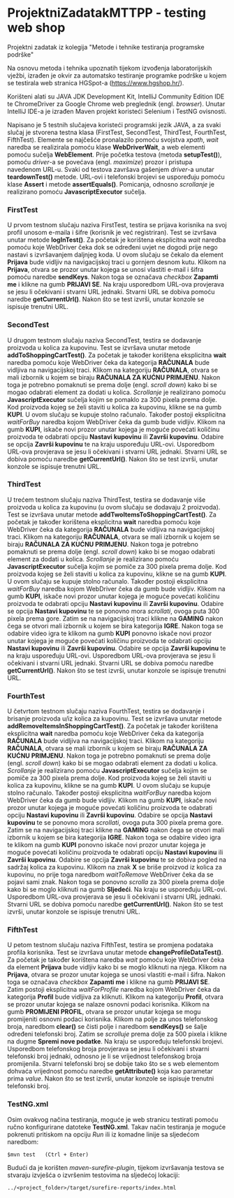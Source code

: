 # ProjektniZadatakMTTPP - testing web shop
Projektni zadatak iz kolegija "Metode i tehnike testiranja programske podrške"

Na osnovu metoda i tehnika upoznatih tijekom izvođenja laboratorijskih vježbi, 
izrađen je okvir za automatsko testiranje programke podrške u kojem se testirala web 
stranica HGSpot-a (https://www.hgshop.hr/).

Korišteni alati su JAVA JDK Development Kit, IntelliJ Community Edition IDE te ChromeDriver
za Google Chrome web preglednik (engl. *browser*). Unutar IntelliJ IDE-a je izrađen Maven projekt
koristeći Selenium i TestNG ovisnosti.

Napisano je 5 testnih slučajeva koristeći programski jezik JAVA, a za svaki slučaj je stvorena
testna klasa (FirstTest, SecondTest, ThirdTest, FourthTest, FifthTest). Elemente se najčešće
pronalazilo pomoću svojstva *xpath*, *wait* naredba se realizirala pomoću klase **WebDriverWait**,
a web elementi pomoću sučelja **WebElement**. Prije početka testova (metoda **setupTest()**), 
pomoću *driver*-a se povećava (engl. *maximize*) prozor i pristupa navedenom URL-u. Svaki od testova
završava gašenjem *driver*-a unutar **teardownTest()** metode. URL-ovi i telefonski brojevi se uspoređuju 
pomoću klase **Assert** i metode **assertEquals()**. Pomicanja, odnosno *scrollanje* je realizirano pomoću 
**JavascriptExecutor** sučelja.

### FirstTest

U prvom testnom slučaju naziva FirstTest, testira se prijava korisnika na svoj profil unosom e-maila
i šifre (korisnik je već registriran). Test se izvršava unutar metode **logInTest()**.
Za početak je korištena eksplicitna *wait* naredba pomoću koje WebDriver čeka dok se određeni uvjet 
ne dogodi prije nego nastavi s izvršavanjem daljnjeg koda. U ovom slučaju se čekalo da element 
**Prijava** bude vidljiv na navigacijskoj traci u gornjem desnom kutu. Klikom na **Prijava**, otvara 
se prozor unutar kojega se unosi vlastiti e-mail i šifra pomoću naredbe **sendKeys**. Nakon toga se 
označava *checkbox* **Zapamti me** i klikne na gumb **PRIJAVI SE**. Na kraju usporedbom URL-ova 
provjerava se jesu li očekivani i stvarni URL jednaki. Stvarni URL se dobiva pomoću naredbe 
**getCurrentUrl()**. Nakon što se test izvrši, unutar konzole se ispisuje trenutni URL.

### SecondTest

U drugom testnom slučaju naziva SecondTest, testira se dodavanje proizvoda u kolica za kupovinu.
Test se izvršava unutar metode **addToShoppingCartTest()**.
Za početak je također korištena eksplicitna **wait** naredba pomoću koje WebDriver čeka da kategorija
**RAČUNALA** bude vidljiva na navigacijskoj traci. Klikom na kategoriju **RAČUNALA**, otvara se mali
izbornik u kojem se biraju **RAČUNALA ZA KUĆNU PRIMJENU**. Nakon toga je potrebno pomaknuti se prema
dolje (engl. *scroll down*) kako bi se mogao odabrati element za dodati u kolica. *Scrollanje* je
realizirano pomoću **JavascriptExecutor** sučelja kojim se pomaklo za 300 pixela prema dolje. Kod
proizvoda kojeg se želi staviti u kolica za kupovinu, klikne se na gumb **KUPI**. U ovom slučaju
se kupuje stolno računalo. Također postoji eksplicitna *waitForBuy* naredba kojom WebDriver čeka 
da gumb bude vidljiv. Klikom na gumb **KUPI**, iskače novi prozor unutar kojega je moguće povećati 
količinu proizvoda te odabrati opciju **Nastavi kupovinu** ili **Završi kupovinu**. Odabire se opcija 
**Završi kupovinu** te na kraju uspoređuju URL-ovi. Usporedbom URL-ova provjerava se jesu li očekivani 
i stvarni URL jednaki. Stvarni URL se dobiva pomoću naredbe **getCurrentUrl()**. Nakon što se test 
izvrši, unutar konzole se ispisuje trenutni URL.

### ThirdTest

U trećem testnom slučaju naziva ThirdTest, testira se dodavanje više proizvoda u kolica za kupovinu
(u ovom slučaju se dodavaju 2 proizvoda). Test se izvršava unutar metode **addTwoItemsToShoppingCartTest()**.
Za početak je također korištena eksplicitna **wait** naredba pomoću koje WebDriver čeka da kategorija
**RAČUNALA** bude vidljiva na navigacijskoj traci. Klikom na kategoriju **RAČUNALA**, otvara se mali 
izbornik u kojem se biraju **RAČUNALA ZA KUĆNU PRIMJENU**. Nakon toga je potrebno pomaknuti se prema 
dolje (engl. *scroll down*) kako bi se mogao odabrati element za dodati u kolica. *Scrollanje* je 
realizirano pomoću **JavascriptExecutor** sučelja kojim se pomiče za 300 pixela prema dolje. Kod 
proizvoda kojeg se želi staviti u kolica za kupovinu, klikne se na gumb **KUPI**. U ovom slučaju se 
kupuje stolno računalo. Također postoji eksplicitna *waitForBuy* naredba kojom WebDriver čeka da gumb 
bude vidljiv. Klikom na gumb **KUPI**, iskače novi prozor unutar kojega je moguće povećati količinu 
proizvoda te odabrati opciju **Nastavi kupovinu** ili **Završi kupovinu**. Odabire se opcija **Nastavi 
kupovinu** te se ponovno mora *scrollati*, ovoga puta 300 pixela prema gore. Zatim se na navigacijskoj 
traci klikne na **GAMING** nakon čega se otvori mali izbornik u kojem se bira kategorija **IGRE**. 
Nakon toga se odabire video igra te klikom na gumb **KUPI** ponovno iskače novi prozor unutar kojega 
je moguće povećati količinu proizvoda te odabrati opciju **Nastavi kupovinu** ili **Završi kupovinu**.
Odabire se opcija **Završi kupovinu** te na kraju uspoređuju URL-ovi. Usporedbom URL-ova provjerava se 
jesu li očekivani i stvarni URL jednaki. Stvarni URL se dobiva pomoću naredbe **getCurrentUrl()**.
Nakon što se test izvrši, unutar konzole se ispisuje trenutni 
URL.

### FourthTest

U četvrtom testnom slučaju naziva FourthTest, testira se dodavanje i brisanje proizvoda u/iz kolica za 
kupovinu. Test se izvršava unutar metode **addRemoveItemsInShoppingCartTest()**. Za početak je također 
korištena eksplicitna **wait** naredba pomoću koje WebDriver čeka da kategorija **RAČUNALA** bude 
vidljiva na navigacijskoj traci. Klikom na kategoriju **RAČUNALA**, otvara se mali izbornik u kojem se 
biraju **RAČUNALA ZA KUĆNU PRIMJENU**. Nakon toga je potrebno pomaknuti se prema dolje (engl. *scroll 
down*) kako bi se mogao odabrati element za dodati u kolica. *Scrollanje* je realizirano pomoću 
**JavascriptExecutor** sučelja kojim se pomiče za 300 pixela prema dolje. Kod proizvoda kojeg se želi 
staviti u kolica za kupovinu, klikne se na gumb **KUPI**. U ovom slučaju se kupuje stolno računalo. 
Također postoji eksplicitna *waitForBuy* naredba kojom WebDriver čeka da gumb bude vidljiv. Klikom na 
gumb **KUPI**, iskače novi prozor unutar kojega je moguće povećati količinu proizvoda te odabrati 
opciju **Nastavi kupovinu** ili **Završi kupovinu**. Odabire se opcija **Nastavi kupovinu** te se 
ponovno mora *scrollati*, ovoga puta 300 pixela prema gore. Zatim se na navigacijskoj traci klikne na 
**GAMING** nakon čega se otvori mali izbornik u kojem se bira kategorija **IGRE**. Nakon toga se 
odabire video igra te klikom na gumb **KUPI** ponovno iskače novi prozor unutar kojega je moguće 
povećati količinu proizvoda te odabrati opciju **Nastavi kupovinu** ili **Završi kupovinu**. Odabire
se opcija **Završi kupovinu** te se dobiva pogled na sadržaj kolica za kupovinu. Klikom na znak **X**
se briše proizvod iz kolica za kupovinu, no prije toga naredbom *waitToRemove* WebDriver čeka da se
pojavi sami znak. Nakon toga se ponovno *scrolla* za 300 pixela prema dolje kako bi se moglo kliknuti
na gumb **Sljedeći**. Na kraju se uspoređuju URL-ovi. Usporedbom URL-ova provjerava se jesu li 
očekivani i stvarni URL jednaki. Stvarni URL se dobiva pomoću naredbe **getCurrentUrl()**. Nakon što 
se test izvrši, unutar konzole se ispisuje trenutni URL.

### FifthTest

U petom testnom slučaju naziva FifthTest, testira se promjena podataka profila korisnika. Test se
izvršava unutar metode **changeProfileDataTest()**. Za početak je također korištena naredba *wait*
pomoću koje WebDriver čeka da element **Prijava** bude vidljiv kako bi se moglo kliknuti na njega.
Klikom na **Prijava**, otvara se prozor unutar kojega se unosi vlastiti e-mail i šifra. Nakon toga 
se označava *checkbox* **Zapamti me** i klikne na gumb **PRIJAVI SE**. Zatim postoji eksplicitna
*waitForProfile* naredba kojom WebDriver čeka da kategorija **Profil** bude vidljiva za kliknuti.
Klikom na kategoriju **Profil**, otvara se prozor unutar kojega se nalaze osnovni podaci korisnika.
Klikom na gumb **PROMIJENI PROFIL**, otvara se prozor unutar kojega se mogu promijeniti osnovni
podaci korisnika. Klikom na polje za unos telefonskog broja, naredbom **clear()** se čisti polje i
naredbom **sendKeys()** se šalje određeni telefonski broj. Zatim se *scrolluje* prema dolje za 500 
pixela i klikne na dugme **Spremi nove podatke**. Na kraju se uspoređuju telefonski brojevi.
Usporedbom telefonskog broja provjerava se jesu li očekivani i stvarni telefonski broj jednaki,
odnosno je li se vrijednost telefonskog broja promijenila. Stvarni telefonski broj se dobije tako 
što se s web elementom dohvaća vrijednost pomoću naredbe **getAttribute()** koja kao parametar 
prima *value*. Nakon što se test izvrši, unutar konzole se ispisuje trenutni telefonski broj.

### TestNG.xml

Osim ovakvog načina testiranja, moguće je web stranicu testirati pomoću ručno konfigurirane datoteke
**TestNG.xml**. Takav način testiranja je moguće pokrenuti pritiskom na opciju *Run* ili iz komadne
linije sa sljedećom naredbom:
```
$mvn test   (Ctrl + Enter)
```

Budući da je korišten *maven-surefire-plugin*, tijekom izvršavanja testova se stvaraju izvješća o
izvršenim testovima na sljedećoj lokaciji:
```
../<project_folder>/target/surefire-reports/index.html
```
